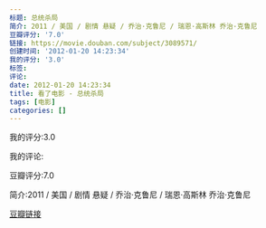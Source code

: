```yaml
---
标题: 总统杀局
简介: 2011 / 美国 / 剧情 悬疑 / 乔治·克鲁尼 / 瑞恩·高斯林 乔治·克鲁尼
豆瓣评分: '7.0'
链接: https://movie.douban.com/subject/3089571/
创建时间: '2012-01-20 14:23:34'
我的评分: '3.0'
标签:
评论:
date: 2012-01-20 14:23:34
title: 看了电影 - 总统杀局
tags: [电影]
categories: []
---
```


我的评分:3.0

我的评论:

豆瓣评分:7.0

简介:2011 / 美国 / 剧情 悬疑 / 乔治·克鲁尼 / 瑞恩·高斯林 乔治·克鲁尼

[豆瓣链接](https://movie.douban.com/subject/3089571/)

